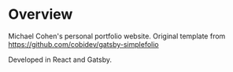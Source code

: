 # Overview

Michael Cohen's personal portfolio website. Original template from https://github.com/cobidev/gatsby-simplefolio

Developed in React and Gatsby.